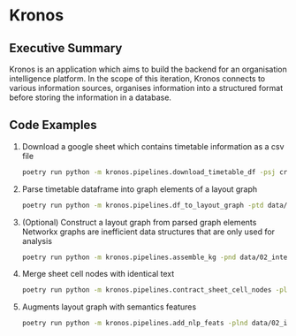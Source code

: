 # Kronos

## Executive Summary

Kronos is an application which aims to build the backend for an organisation intelligence platform. In the scope of this iteration, Kronos connects to various information sources, organises information into a structured format before storing the information in a database.

## Code Examples

1. Download a google sheet which contains timetable information as a csv file

    ```sh
    poetry run python -m kronos.pipelines.download_timetable_df -psj credentials/kronos-408821-b353d5af55b8.json -ptd data/01_raw/timetable_df.csv
    ```

2. Parse timetable dataframe into graph elements of a layout graph

    ```sh
    poetry run python -m kronos.pipelines.df_to_layout_graph -ptd data/01_raw/timetable_df.csv/ -pnd data/02_intermediate/layout_node_dfs.json -ped data/02_intermediate/layout_edge_dfs.json
    ```

3. (Optional) Construct a layout graph from parsed graph elements
    Networkx graphs are inefficient data structures that are only used for analysis

    ```sh
    poetry run python -m kronos.pipelines.assemble_kg -pnd data/02_intermediate/layout_node_dfs.json -ped data/02_intermediate/layout_edge_dfs.json -png data/03_primary/layout_nx_g.json
    ```

4. Merge sheet cell nodes with identical text

    ```sh
    poetry run python -m kronos.pipelines.contract_sheet_cell_nodes -plnd data/02_intermediate/layout_node_dfs.json -pled data/02_intermediate/layout_edge_dfs.json -pcnd data/02_intermediate/contracted_node_dfs.json -pced data/02_intermediate/contracted_edge_dfs.json
    ```

5. Augments layout graph with semantics features

    ```sh
    poetry run python -m kronos.pipelines.add_nlp_feats -plnd data/02_intermediate/contracted_node_dfs.json -pled data/02_intermediate/contracted_edge_dfs.json -psp local_dependencies/en_core_web_lg-3.7.1/en_core_web_lg/en_core_web_lg-3.7.1/ -psnd data/02_intermediate/semantics_node_dfs.json -psed data/02_intermediate/semantics_edge_dfs.json 
    ```
